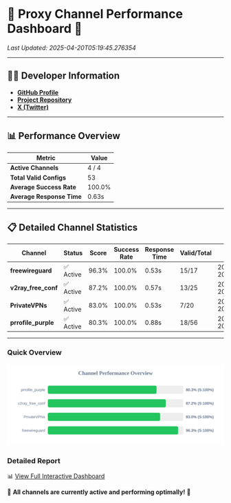 # 🌟 Proxy Channel Performance Dashboard 🌟

_Last Updated: 2025-04-20T05:19:45.276354_

---

## 👩‍💻 Developer Information

- **[GitHub Profile](https://github.com/4n0nymou3)**  
- **[Project Repository](https://github.com/4n0nymou3/multi-proxy-config-fetcher)**  
- **[X (Twitter)](https://x.com/4n0nymou3)**  

---

## 📊 Performance Overview

| Metric                | Value       |
|-----------------------|-------------|
| **Active Channels**   | 4 / 4       |
| **Total Valid Configs** | 53          |
| **Average Success Rate** | 100.0%      |
| **Average Response Time** | 0.63s       |

---

## 📋 Detailed Channel Statistics

| Channel          | Status     | Score  | Success Rate | Response Time | Valid/Total | Last Success               |
|------------------|------------|--------|--------------|---------------|-------------|----------------------------|
| **freewireguard**  | ✅ Active  | 96.3%  | 100.0% | 0.53s         | 15/17       | 2025-04-20T05:19:45.274611 |
| **v2ray_free_conf**  | ✅ Active  | 87.2%  | 100.0% | 0.57s         | 13/25       | 2025-04-20T05:19:44.160296 |
| **PrivateVPNs**  | ✅ Active  | 83.0%  | 100.0% | 0.53s         | 7/20       | 2025-04-20T05:19:44.719473 |
| **prrofile_purple**  | ✅ Active  | 80.3%  | 100.0% | 0.88s         | 18/56       | 2025-04-20T05:19:43.558150 |

---

### Quick Overview
<div align="center">
  <a href="https://raw.githubusercontent.com/nullluser/NullRepo/refs/heads/main/assets/channel_stats_chart.svg">
    <img src="https://raw.githubusercontent.com/nullluser/NullRepo/refs/heads/main/assets/channel_stats_chart.svg" alt="Source Performance Statistics" width="800">
  </a>
</div>

### Detailed Report
📊 [View Full Interactive Dashboard](https://htmlpreview.github.io/?https://github.com/nullluser/NullRepo/blob/main/assets/performance_report.html)

🎉 **All channels are currently active and performing optimally!** 🎉
